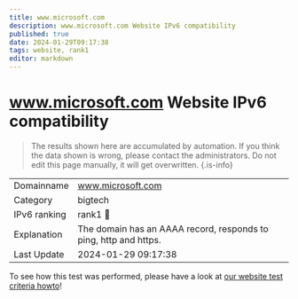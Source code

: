 ```yaml
---
title: www.microsoft.com
description: www.microsoft.com Website IPv6 compatibility
published: true
date: 2024-01-29T09:17:38
tags: website, rank1
editor: markdown
---
```


# www.microsoft.com Website IPv6 compatibility

> The results shown here are accumulated by automation. If you think the data shown is wrong, please contact the administrators. 
> Do not edit this page manually, it will get overwritten.
{.is-info}


|   |   |
| - | - |
| Domainname | www.microsoft.com
| Category | bigtech |
| IPv6 ranking | rank1 :1st_place_medal: |
| Explanation | The domain has an AAAA record, responds to ping, http and https. |
| Last Update | 2024-01-29 09:17:38 |

To see how this test was performed, please have a look at [our website test criteria howto](/howto/testcriteria/website)!

